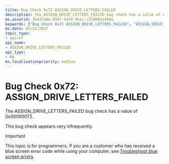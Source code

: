 ```yaml
---
title: Bug Check 0x72 ASSIGN_DRIVE_LETTERS_FAILED
description: The ASSIGN_DRIVE_LETTERS_FAILED bug check has a value of 0x00000072.This bug check appears very infrequently.
ms.assetid: 36437a0e-d56f-4454-9b1c-c57d98e1450a
keywords: ["Bug Check 0x72 ASSIGN_DRIVE_LETTERS_FAILED", "ASSIGN_DRIVE_LETTERS_FAILED"]
ms.date: 05/23/2017
topic_type:
- apiref
api_name:
- ASSIGN_DRIVE_LETTERS_FAILED
api_type:
- NA
ms.localizationpriority: medium
---
```


# Bug Check 0x72: ASSIGN\_DRIVE\_LETTERS\_FAILED


The ASSIGN\_DRIVE\_LETTERS\_FAILED bug check has a value of 0x00000072.

This bug check appears very infrequently.

> [!IMPORTANT]
> This topic is for programmers. If you are a customer who has received a blue screen error code while using your computer, see [Troubleshoot blue screen errors](https://www.windows.com/stopcode).


 

 




